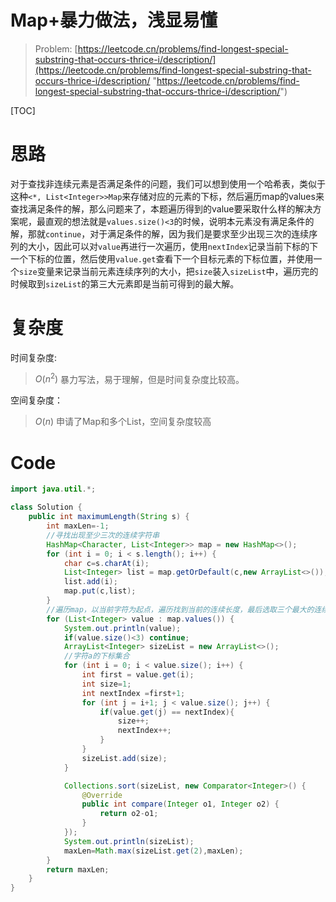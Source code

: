 # Map+暴力做法，浅显易懂

> Problem: [https://leetcode.cn/problems/find-longest-special-substring-that-occurs-thrice-i/description/](https://leetcode.cn/problems/find-longest-special-substring-that-occurs-thrice-i/description/ "https://leetcode.cn/problems/find-longest-special-substring-that-occurs-thrice-i/description/")

\[TOC]

# 思路

对于查找非连续元素是否满足条件的问题，我们可以想到使用一个哈希表，类似于这种`<*, List<Integer>>Map`来存储对应的元素的下标，然后遍历map的values来查找满足条件的解，那么问题来了，本题遍历得到的value要采取什么样的解决方案呢，最直观的想法就是`values.size()<3`的时候，说明本元素没有满足条件的解，那就`continue`，对于满足条件的解，因为我们是要求至少出现三次的连续序列的大小，因此可以对`value`再进行一次遍历，使用`nextIndex`记录当前下标的下一个下标的位置，然后使用`value.get`查看下一个目标元素的下标位置，并使用一个`size`变量来记录当前元素连续序列的大小，把`size`装入`sizeList`中，遍历完的时候取到`sizeList`的第三大元素即是当前可得到的最大解。

# 复杂度

时间复杂度:

> $O(n^2)$
> 暴力写法，易于理解，但是时间复杂度比较高。

空间复杂度：

> $O(n)$
> 申请了Map和多个List，空间复杂度较高

# Code

```Java
import java.util.*;

class Solution {
    public int maximumLength(String s) {
        int maxLen=-1;
        //寻找出现至少三次的连续字符串
        HashMap<Character, List<Integer>> map = new HashMap<>();
        for (int i = 0; i < s.length(); i++) {
            char c=s.charAt(i);
            List<Integer> list = map.getOrDefault(c,new ArrayList<>());
            list.add(i);
            map.put(c,list);
        }
        //遍历map，以当前字符为起点，遍历找到当前的连续长度，最后选取三个最大的连续长度的最大值
        for (List<Integer> value : map.values()) {
            System.out.println(value);
            if(value.size()<3) continue;
            ArrayList<Integer> sizeList = new ArrayList<>();
            //字符a的下标集合
            for (int i = 0; i < value.size(); i++) {
                int first = value.get(i);
                int size=1;
                int nextIndex =first+1;
                for (int j = i+1; j < value.size(); j++) {
                    if(value.get(j) == nextIndex){
                        size++;
                        nextIndex++;
                    }
                }
                sizeList.add(size);
            }

            Collections.sort(sizeList, new Comparator<Integer>() {
                @Override
                public int compare(Integer o1, Integer o2) {
                    return o2-o1;
                }
            });
            System.out.println(sizeList);
            maxLen=Math.max(sizeList.get(2),maxLen);
        }
        return maxLen;
    }
}
```
